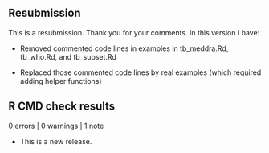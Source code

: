 ## Resubmission
This is a resubmission. Thank you for your comments. In this version I have:

* Removed commented code lines in examples in tb_meddra.Rd, tb_who.Rd, and
tb_subset.Rd

* Replaced those commented code lines by real examples (which required adding
helper functions)

## R CMD check results

0 errors | 0 warnings | 1 note

* This is a new release.
